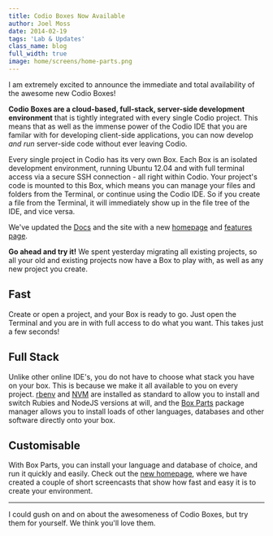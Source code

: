 ```yaml
---
title: Codio Boxes Now Available
author: Joel Moss
date: 2014-02-19
tags: 'Lab & Updates'
class_name: blog
full_width: true
image: home/screens/home-parts.png
---
```


I am extremely excited to announce the immediate and total availability of the awesome new Codio Boxes!

**Codio Boxes are a cloud-based, full-stack, server-side development environment** that is tightly integrated with every single Codio project. This means that as well as the immense power of the Codio IDE that you are familar with for developing client-side applications, you can now develop *and run* server-side code without ever leaving Codio.

Every single project in Codio has its very own Box. Each Box is an isolated development environment, running Ubuntu 12.04 and with full terminal access via a secure SSH connection - all right within Codio. Your project's code is mounted to this Box, which means you can manage your files and folders from the Terminal, or continue using the Codio IDE. So if you create a file from the Terminal, it will immediately show up in the file tree of the IDE, and vice versa.

We've updated the [Docs](/docs/) and the site with a new [homepage](/) and [features page](/features).

**Go ahead and try it!** We spent yesterday migrating all existing projects, so all your old and existing projects now have a Box to play with, as well as any new project you create.

## Fast

Create or open a project, and your Box is ready to go. Just open the Terminal and you are in with full access to do what you want. This takes just a few seconds!

## Full Stack

Unlike other online IDE's, you do not have to choose what stack you have on your box. This is because we make it all available to you on every project. [rbenv](https://github.com/sstephenson/rbenv) and [NVM](https://github.com/creationix/nvm) are installed as standard to allow you to install and switch Rubies and NodeJS versions at will, and the [Box Parts](/docs/boxes/box-parts/) package manager allows you to install loads of other languages, databases and other software directly onto your box.

## Customisable

With Box Parts, you can install your language and database of choice, and run it quickly and easily. Check out the [new homepage](https://codio.com/#overview), where we have created a couple of short screencasts that show how fast and easy it is to create your environment.

---

I could gush on and on about the awesomeness of Codio Boxes, but try them for yourself. We think you'll love them.
